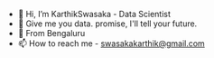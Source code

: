 - 👋 Hi, I’m KarthikSwasaka - Data Scientist
- 👀 Give me you data. promise, I'll tell your future.
- 🌱 From Bengaluru
- 📫 How to reach me - swasakakarthik@gmail.com

<!---
KarthikSwasaka/KarthikSwasaka is a ✨ special ✨ repository because its `README.md` (this file) appears on your GitHub profile.
You can click the Preview link to take a look at your changes.
--->
